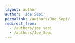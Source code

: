 ```yaml
---
layout: author
author: 'Joe Sepi'
permalink: /authors/Joe_Sepi/
redirect_from:
  - /authors/joe_sepi
  - /authors/Joe_Sepi
---
```

